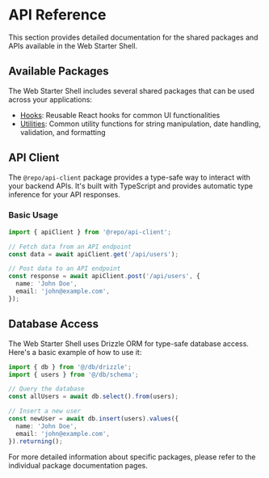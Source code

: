 # API Reference

This section provides detailed documentation for the shared packages and APIs available in the Web Starter Shell.

## Available Packages

The Web Starter Shell includes several shared packages that can be used across your applications:

- [Hooks](/api/hooks): Reusable React hooks for common UI functionalities
- [Utilities](/api/utilities): Common utility functions for string manipulation, date handling, validation, and formatting

## API Client

The `@repo/api-client` package provides a type-safe way to interact with your backend APIs. It's built with TypeScript and provides automatic type inference for your API responses.

### Basic Usage

```typescript
import { apiClient } from '@repo/api-client';

// Fetch data from an API endpoint
const data = await apiClient.get('/api/users');

// Post data to an API endpoint
const response = await apiClient.post('/api/users', {
  name: 'John Doe',
  email: 'john@example.com',
});
```

## Database Access

The Web Starter Shell uses Drizzle ORM for type-safe database access. Here's a basic example of how to use it:

```typescript
import { db } from '@/db/drizzle';
import { users } from '@/db/schema';

// Query the database
const allUsers = await db.select().from(users);

// Insert a new user
const newUser = await db.insert(users).values({
  name: 'John Doe',
  email: 'john@example.com',
}).returning();
```

For more detailed information about specific packages, please refer to the individual package documentation pages. 